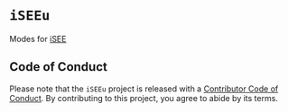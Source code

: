 
<!-- README.md is generated from README.Rmd. Please edit that file -->

# `iSEEu`

Modes for [iSEE](https://bioconductor.org/packages/iSEE/)

## Code of Conduct

Please note that the `iSEEu` project is released with a [Contributor
Code of Conduct](CODE_OF_CONDUCT.md). By contributing to this project,
you agree to abide by its terms.
